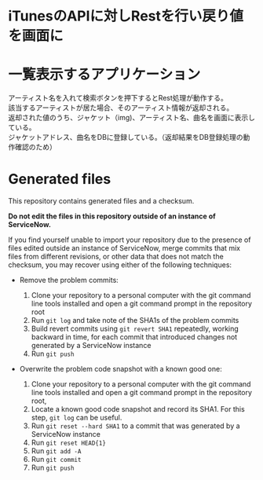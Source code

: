 # iTunesのAPIに対しRestを行い戻り値を画面に
# 一覧表示するアプリケーション  

アーティスト名を入れて検索ボタンを押下するとRest処理が動作する。  
該当するアーティストが居た場合、そのアーティスト情報が返却される。  
返却された値のうち、ジャケット（img)、アーティスト名、曲名を画面に表示している。  
ジャケットアドレス、曲名をDBに登録している。（返却結果をDB登録処理の動作確認のため）  
  








# Generated files
This repository contains generated files and a checksum.

**Do not edit the files in this repository outside of an instance of ServiceNow.**

If you find yourself unable to import your repository due to the presence of files edited outside an instance of ServiceNow, merge commits that mix files from different revisions, or other data that does not match the checksum, you may recover using either of the following techniques:
* Remove the problem commits:
  1. Clone your repository to a personal computer with the git command line tools installed and open a git command prompt in the repository root
  2. Run `git log` and take note of the SHA1s of the problem commits
  3. Build revert commits using `git revert SHA1` repeatedly, working backward in time, for each commit that introduced changes not generated by a ServiceNow instance
  4. Run `git push`

* Overwrite the problem code snapshot with a known good one:
  1. Clone your repository to a personal computer with the git command line tools installed and open a git command prompt in the repository root,
  2. Locate a known good code snapshot and record its SHA1. For this step, `git log` can be useful.
  2. Run `git reset --hard SHA1` to a commit that was generated by a ServiceNow instance
  3. Run `git reset HEAD{1}`
  4. Run `git add -A`
  5. Run `git commit`
  6. Run `git push`
